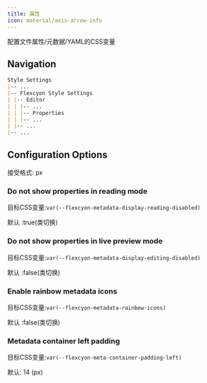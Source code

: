 ```yaml
---
title: 属性
icon: material/axis-arrow-info
---
```


配置文件属性/元数据/YAML的CSS变量

## Navigation

```md
Style Settings
|-- ...
|-- Flexcyon Style Settings
| |-- Editor
| | |-- ...
| | |-- Properties
| | |-- ...
| |-- ...
|-- ...
```

## Configuration Options

接受格式: px

### Do not show properties in reading mode

目标CSS变量:`var(--flexcyon-metadata-display-reading-disabled)`

默认 :true(类切换)

### Do not show properties in live preview mode

目标CSS变量:`var(--flexcyon-metadata-display-editing-disabled)`

默认 :false(类切换)

### Enable rainbow metadata icons

目标CSS变量:`var(--flexcyon-metadata-rainbow-icons)`

默认 :false(类切换)

### Metadata container left padding

目标CSS变量:`var(--flexcyon-meta-container-padding-left)`

默认: 14 (px)
